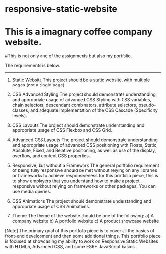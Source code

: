 # responsive-static-website
# This is a imagnary coffee company website.

#This is not only one of the assignments but also my portfolio.

The requirements is below.

------------------------------------------------------------------------------------------------------------
1. Static Website
This project should be a static website, with multiple pages (not a single page).

2. CSS Advanced Styling
The project should demonstrate understanding and appropriate usage of advanced CSS Styling with CSS variables, chain selectors, descendant combinators, attribute selectors, pseudo-classes, and adequate implementation of the CSS Cascade (Specificity levels).

3. CSS Layouts
The project should demonstrate understanding and appropriate usage of CSS Flexbox and CSS Grid.

4. Advanced CSS Layouts
The project should demonstrate understanding and appropriate usage of advanced CSS positioning with Floats, Static, Absolute, Fixed, and Relative positioning, as well as use of the display, overflow, and content CSS properties.

5. Responsive, but without a Framework
The general portfolio requirement of being fully responsive should be met without relying on any libraries or frameworks to achieve responsiveness for this portfolio piece, this is to show employers that you understand how to make a project responsive without relying on frameworks or other packages. You can use media queries.

6. CSS Animations
The project should demonstrate understanding and appropriate usage of CSS Animations.

7. Theme
The theme of the website should be one of the following: 
a) A company website
b) A portfolio website
c) A product showcase website

[Note]
The primary goal of this portfolio piece is to cover all the basics of front-end development and then some additional things. This portfolio piece is focused at showcasing my ability to work on Responsive Static Websites with HTML5, Advanced CSS, and some ES6+ JavaScript basics.
